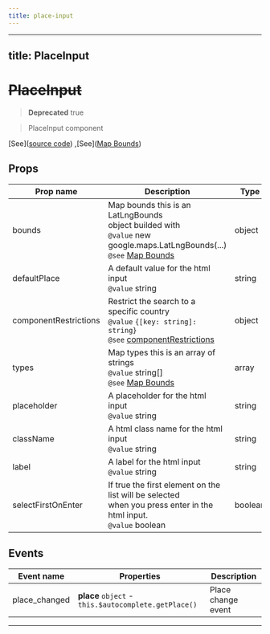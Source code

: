 ```yaml
---
title: place-input
---
```


---
title: PlaceInput
---

  # ~~PlaceInput~~

  > **Deprecated** true

  > PlaceInput component
  
  
  
  
  
  [See]([source code](/guide/place-input.html#source-code))
,[See]([Map Bounds](https://developers.google.com/maps/documentation/javascript/places-autocomplete#set-the-bounds-on-creation-of-the-autocomplete-object))

  

  
## Props

  | Prop name     | Description | Type      | Values      | Default     |
  | ------------- | ----------- | --------- | ----------- | ----------- |
  | bounds | Map bounds this is an LatLngBounds<br/>object builded with<br/>`@value` new google.maps.LatLngBounds(...)<br/>`@see` [Map Bounds](https://developers.google.com/maps/documentation/javascript/places-autocomplete#set-the-bounds-on-creation-of-the-autocomplete-object) | object | - | undefined |
| defaultPlace | A default value for the html input<br/>`@value` string | string | - | '' |
| componentRestrictions | Restrict the search to a specific country<br/>`@value` `{[key: string]: string}`<br/>`@see` [componentRestrictions](https://developers.google.com/maps/documentation/javascript/places-autocomplete#restrict-the-search-to-a-specific-country) | object | - | null |
| types | Map types this is an array of strings<br/>`@value` string[]<br/>`@see` [Map Bounds](https://developers.google.com/maps/documentation/javascript/places-autocomplete#set-the-bounds-on-creation-of-the-autocomplete-object) | array | - | undefined |
| placeholder | A placeholder for the html input<br/>`@value` string | string | - | undefined |
| className | A html class name for the html input<br/>`@value` string | string | - | undefined |
| label | A label for the html input<br/>`@value` string | string | - | null |
| selectFirstOnEnter | If true the first element on the list will be selected<br/>when you press enter in the html input.<br/>`@value` boolean | boolean | - | false |

  
  
  
## Events

  | Event name     | Properties     | Description  |
  | -------------- |--------------- | -------------|
  | place_changed | **place** `object` - `this.$autocomplete.getPlace()` | Place change event

  
  
  ---


  
  